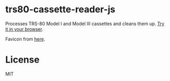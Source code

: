 # trs80-cassette-reader-js

Processes TRS-80 Model I and Model III cassettes and cleans them up.
[Try it in your browser](https://lkesteloot.github.io/trs80-cassette-reader-js/).

Favicon from [here](https://www.freefavicon.com/freefavicons/objects/iconinfo/cassette-tape-152-231766.html).

# License

MIT

